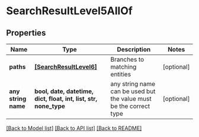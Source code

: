 # SearchResultLevel5AllOf


## Properties
Name | Type | Description | Notes
------------ | ------------- | ------------- | -------------
**paths** | [**[SearchResultLevel6]**](SearchResultLevel6.md) | Branches to matching entities | [optional] 
**any string name** | **bool, date, datetime, dict, float, int, list, str, none_type** | any string name can be used but the value must be the correct type | [optional]

[[Back to Model list]](../README.md#documentation-for-models) [[Back to API list]](../README.md#documentation-for-api-endpoints) [[Back to README]](../README.md)


